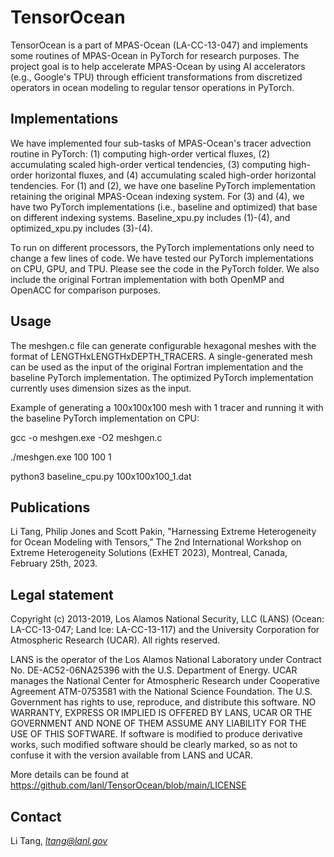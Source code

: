TensorOcean
========

TensorOcean is a part of MPAS-Ocean (LA-CC-13-047) and implements some routines of MPAS-Ocean in PyTorch for research purposes. The project goal is to help accelerate MPAS-Ocean by using AI accelerators (e.g., Google's TPU) through efficient transformations from discretized operators in ocean modeling to regular tensor operations in PyTorch.

Implementations
-----------

We have implemented four sub-tasks of MPAS-Ocean's tracer advection routine in PyTorch: (1) computing high-order vertical fluxes, (2) accumulating scaled high-order vertical tendencies, (3) computing high-order horizontal fluxes, and (4) accumulating scaled high-order horizontal tendencies. For (1) and (2), we have one baseline PyTorch implementation retaining the original MPAS-Ocean indexing system. For (3) and (4), we have two PyTorch implementations (i.e., baseline and optimized) that base on different indexing systems. Baseline_xpu.py includes (1)-(4), and optimized_xpu.py includes (3)-(4).

To run on different processors, the PyTorch implementations only need to change a few lines of code. We have tested our PyTorch implementations on CPU, GPU, and TPU. Please see the code in the PyTorch folder. We also include the original Fortran implementation with both OpenMP and OpenACC for comparison purposes.

Usage
------------

The meshgen.c file can generate configurable hexagonal meshes with the format of LENGTHxLENGTHxDEPTH_TRACERS. A single-generated mesh can be used as the input of the original Fortran implementation and the baseline PyTorch implementation. The optimized PyTorch implementation currently uses dimension sizes as the input.

Example of generating a 100x100x100 mesh with 1 tracer and running it with the baseline PyTorch implementation on CPU:

gcc -o meshgen.exe -O2 meshgen.c

./meshgen.exe 100 100 1

python3 baseline_cpu.py 100x100x100_1.dat

Publications
--------------------------

Li Tang, Philip Jones and Scott Pakin, "Harnessing Extreme Heterogeneity for Ocean Modeling with Tensors," The 2nd International Workshop on Extreme Heterogeneity Solutions (ExHET 2023), Montreal, Canada, February 25th, 2023.

Legal statement
---------------

Copyright (c) 2013-2019, Los Alamos National Security, LLC (LANS) (Ocean: LA-CC-13-047; Land Ice: LA-CC-13-117) and the University Corporation for Atmospheric Research (UCAR).
All rights reserved.

LANS is the operator of the Los Alamos National Laboratory under Contract No. DE-AC52-06NA25396 with the U.S. Department of Energy. UCAR manages the National Center for Atmospheric Research under Cooperative Agreement ATM-0753581 with the National Science Foundation. The U.S. Government has rights to use, reproduce, and distribute this software. NO WARRANTY, EXPRESS OR IMPLIED IS OFFERED BY LANS, UCAR OR THE GOVERNMENT AND NONE OF THEM ASSUME ANY LIABILITY FOR THE USE OF THIS SOFTWARE. If software is modified to produce derivative works, such modified software should be clearly marked, so as not to confuse it with the version available from LANS and UCAR.

More details can be found at https://github.com/lanl/TensorOcean/blob/main/LICENSE

Contact
-------

Li Tang, *ltang@lanl.gov*
